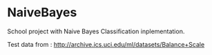 NaiveBayes
==========

School project with Naive Bayes Classification inplementation.


Test data from : http://archive.ics.uci.edu/ml/datasets/Balance+Scale
